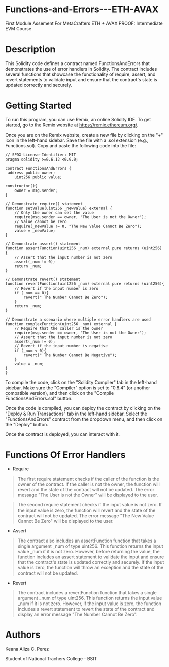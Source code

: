 # Functions-and-Errors---ETH-AVAX
First Module Assement For MetaCrafters ETH + AVAX PROOF: Intermediate EVM Course

# Description
This Solidity code defines a contract named FunctionsAndErrors that demonstrates the use of error handlers in Solidity. The contract includes several functions that showcase the functionality of require, assert, and revert statements to validate input and ensure that the contract's state is updated correctly and securely.

# Getting Started
To run this program, you can use Remix, an online Solidity IDE. To get started, go to the Remix website at https://remix.ethereum.org/.

Once you are on the Remix website, create a new file by clicking on the "+" icon in the left-hand sidebar. Save the file with a .sol extension (e.g., Functions.sol). Copy and paste the following code into the file:

    // SPDX-License-Identifier: MIT
    pragma solidity >=0.6.12 <0.9.0;
    
    contract FunctionsAndErrors {
     address public owner;
        uint256 public value;

    constructor(){
        owner = msg.sender;
    }

    // Demonstrate require() statement
    function setValue(uint256 _newValue) external {
        // Only the owner can set the value
        require(msg.sender == owner, "The User is not the Owner");
        // Value cannot be zero
        require(_newValue != 0, "The New Value Cannot Be Zero");
        value = _newValue;
    }

    // Demonstrate assert() statement
    function assertFunction(uint256 _num) external pure returns (uint256) {
        // Assert that the input number is not zero
        assert(_num != 0);
        return _num;
    }

    // Demonstrate revert() statement
    function revertFunction(uint256 _num) external pure returns (uint256){
        // Revert if the input number is zero
        if (_num == 0){
            revert(" The Number Cannot Be Zero");
        }
        return _num;
    }

    // Demonstrate a scenario where multiple error handlers are used
    function complexFunction(uint256 _num) external {
        // Require that the caller is the owner
        require(msg.sender == owner, "The User is not the Owner");
        // Assert that the input number is not zero
        assert(_num != 0);
        // Revert if the input number is negative
        if (_num < 0){
            revert(" The Number Cannot Be Negative");
        }
        value = _num;
    }
    }

To compile the code, click on the "Solidity Compiler" tab in the left-hand sidebar. Make sure the "Compiler" option is set to "0.8.4" (or another compatible version), and then click on the "Compile FunctionsAndErrors.sol" button.

Once the code is compiled, you can deploy the contract by clicking on the "Deploy & Run Transactions" tab in the left-hand sidebar. Select the "FunctionsAndErrors" contract from the dropdown menu, and then click on the "Deploy" button.

Once the contract is deployed, you can interact with it.

# Functions Of Error Handlers
* Require
>The first require statement checks if the caller of the function is the owner of the contract. If the caller is not the owner, the function will revert and the state of the contract will not be updated. The error message "The User is not the Owner" will be displayed to the user.

>The second require statement checks if the input value is not zero. If the input value is zero, the function will revert and the state of the contract will not be updated. The error message "The New Value Cannot Be Zero" will be displayed to the user.

* Assert
>The contract also includes an assertFunction function that takes a single argument _num of type uint256. This function returns the input value _num if it is not zero. However, before returning the value, the function includes an assert statement to validate the input and ensure that the contract's state is updated correctly and securely. If the input value is zero, the function will throw an exception and the state of the contract will not be updated.

* Revert
>The contract includes a revertFunction function that takes a single argument _num of type uint256. This function returns the input value _num if it is not zero. However, if the input value is zero, the function includes a revert statement to revert the state of the contract and display an error message "The Number Cannot Be Zero".

# Authors
Keana Aliza C. Perez

Student of National Trachers College - BSIT 
